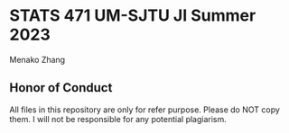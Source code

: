# STATS 471 UM-SJTU JI Summer 2023
Menako Zhang

## Honor of Conduct
All files in this repository are only for refer purpose. Please do NOT copy them. I will not be responsible for any potential plagiarism.
